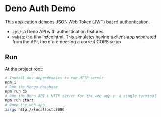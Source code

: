 # Deno Auth Demo

This application demoes JSON Web Token (JWT) based authentication.

- `api/`: a Deno API with authentication features
- `webapp/`: a tiny index.html. This simulates having a client-app separated from the API, therefore needing a correct CORS setup

## Run

At the project root:
```sh
# Install dev dependencies to run HTTP server
npm i
# Run the Mongo database
npm run db
# Run the Deno API + HTTP server for the web app in a single terminal
npm run start
# Open the web app
xargs http://localhost:8080
```
